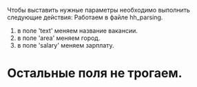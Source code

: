 Чтобы выставить нужные параметры необходимо выполнить следующие действия:
Работаем в файле hh_parsing.
1. в поле 'text' меняем название вакансии.
2. в поле 'area' меняем город.
3. в поле 'salary' меняем зарплату.
# Остальные поля не трогаем.
